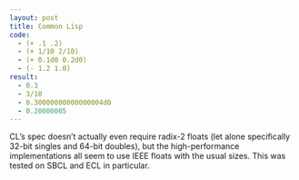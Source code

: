 ```yaml
---
layout: post
title: Common Lisp
code:
  - (+ .1 .2)
  - (+ 1/10 2/10)
  - (+ 0.1d0 0.2d0)
  - (- 1.2 1.0)
result:
  - 0.3
  - 3/10
  - 0.30000000000000004d0
  - 0.20000005
---
```


CL’s spec doesn’t actually even require radix-2 floats (let alone specifically
32-bit singles and 64-bit doubles), but the high-performance implementations all
seem to use IEEE floats with the usual sizes. This was tested on SBCL and ECL in
particular.
